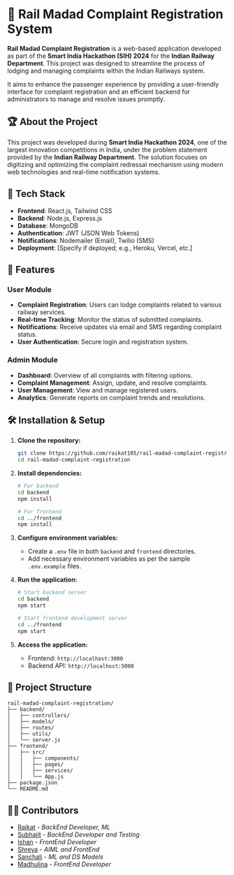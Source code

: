 # 🚆 Rail Madad Complaint Registration System

**Rail Madad Complaint Registration** is a web-based application developed as part of the **Smart India Hackathon (SIH) 2024** for the **Indian Railway Department**. This project was designed to streamline the process of lodging and managing complaints within the Indian Railways system.

It aims to enhance the passenger experience by providing a user-friendly interface for complaint registration and an efficient backend for administrators to manage and resolve issues promptly.

## 🏆 About the Project

This project was developed during **Smart India Hackathon 2024**, one of the largest innovation competitions in India, under the problem statement provided by the **Indian Railway Department**. The solution focuses on digitizing and optimizing the complaint redressal mechanism using modern web technologies and real-time notification systems.

## 🧰 Tech Stack

- **Frontend**: React.js, Tailwind CSS
- **Backend**: Node.js, Express.js
- **Database**: MongoDB
- **Authentication**: JWT (JSON Web Tokens)
- **Notifications**: Nodemailer (Email), Twilio (SMS)
- **Deployment**: [Specify if deployed; e.g., Heroku, Vercel, etc.]

## 🚀 Features

### User Module

- **Complaint Registration**: Users can lodge complaints related to various railway services.
- **Real-time Tracking**: Monitor the status of submitted complaints.
- **Notifications**: Receive updates via email and SMS regarding complaint status.
- **User Authentication**: Secure login and registration system.

### Admin Module

- **Dashboard**: Overview of all complaints with filtering options.
- **Complaint Management**: Assign, update, and resolve complaints.
- **User Management**: View and manage registered users.
- **Analytics**: Generate reports on complaint trends and resolutions.

## 🛠️ Installation & Setup

1. **Clone the repository:**
   ```bash
   git clone https://github.com/raikat105/rail-madad-complaint-registration.git
   cd rail-madad-complaint-registration
   ```

2. **Install dependencies:**
   ```bash
   # For backend
   cd backend
   npm install

   # For frontend
   cd ../frontend
   npm install
   ```

3. **Configure environment variables:**
   - Create a `.env` file in both `backend` and `frontend` directories.
   - Add necessary environment variables as per the sample `.env.example` files.

4. **Run the application:**
   ```bash
   # Start backend server
   cd backend
   npm start

   # Start frontend development server
   cd ../frontend
   npm start
   ```

5. **Access the application:**
   - Frontend: `http://localhost:3000`
   - Backend API: `http://localhost:5000`

## 📁 Project Structure

```
rail-madad-complaint-registration/
├── backend/
│   ├── controllers/
│   ├── models/
│   ├── routes/
│   ├── utils/
│   └── server.js
├── frontend/
│   ├── src/
│   │   ├── components/
│   │   ├── pages/
│   │   ├── services/
│   │   └── App.js
├── package.json
└── README.md
```


## 🧑‍💻 Contributors

- [Raikat](https://github.com/raikat105) - *BackEnd Developer, ML*
- [Subhajit](https://github.com/subhajit-sen) - *BackEnd Developer and Testing*
- [Ishan](https://github.com/ishan0069) - *FrontEnd Developer*
- [Shreya](https://github.com/shreyakalyani) - *AIML and FrontEnd*
- [Sanchali](https://github.com/SanchaliJana) - *ML and DS Models*
- [Madhulina](https://github.com/Madhulina1234) - *FrontEnd Developer*
